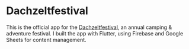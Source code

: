 # Dachzeltfestival

This is the official app for the [Dachzeltfestival](https://dachzeltnomaden.com/dachzelt-festival-2019/), an annual camping & adventure festival.
I built the app with Flutter, using Firebase and Google Sheets for content management.